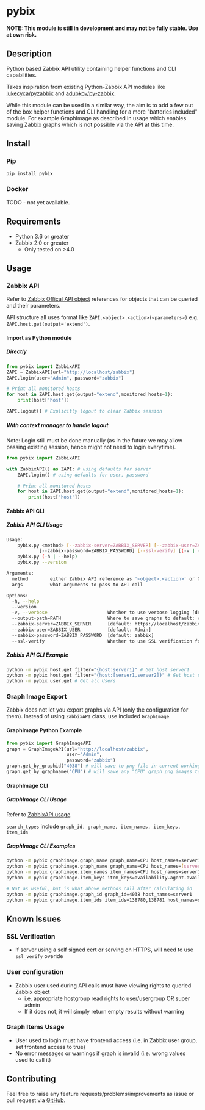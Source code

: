 # pybix

**NOTE: This module is still in development and may not be fully stable. Use at own risk.**

## Description

Python based Zabbix API utility containing helper functions and CLI capabilities.

Takes inspiration from existing Python-Zabbix API modules like [lukecyca/pyzabbix](https://github.com/lukecyca/pyzabbix) and [adubkov/py-zabbix](https://github.com/adubkov/py-zabbix).

While this module can be used in a similar way, the aim is to add a few out of the box helper functions and CLI handling for a more "batteries included" module. For example GraphImage as described in usage which enables saving Zabbix graphs which is not possible via the API at this time.

## Install

### Pip

```
pip install pybix
```

### Docker

TODO - not yet available.

## Requirements

* Python 3.6 or greater
* Zabbix 2.0 or greater
  * Only tested on >4.0

## Usage

### Zabbix API

Refer to [Zabbix Offical API object](https://www.zabbix.com/documentation/4.2/manual/api/reference) references for objects that can be queried and their parameters.

API structure all uses format like `ZAPI.<object>.<action>(<parameters>)` e.g. `ZAPI.host.get(output='extend')`.

#### Import as Python module

##### Directly

```python
from pybix import ZabbixAPI
ZAPI = ZabbixAPI(url="http://localhost/zabbix")
ZAPI.login(user="Admin", password="zabbix")

# Print all monitored hosts
for host in ZAPI.host.get(output="extend",monitored_hosts=1):
    print(host['host'])

ZAPI.logout() # Explicitly logout to clear Zabbix session
```

##### With context manager to handle logout

Note: Login still must be done manually (as in the future we may allow passing existing session, hence might not need to login everytime).

```python
from pybix import ZabbixAPI

with ZabbixAPI() as ZAPI: # using defaults for server
    ZAPI.login() # using defaults for user, password

    # Print all monitored hosts
    for host in ZAPI.host.get(output="extend",monitored_hosts=1):
        print(host['host'])
```

#### Zabbix API CLI

##### Zabbix API CLI Usage

```bash
Usage:
    pybix.py <method> [--zabbix-server=ZABBIX_SERVER] [--zabbix-user=ZABBIX_USER]
            [--zabbix-password=ZABBIX_PASSWORD] [--ssl-verify] [(-v | --verbose)] [<args> ...]
    pybix.py (-h | --help)
    pybix.py --version

Arguments:
  method        either Zabbix API reference as '<object>.<action>' or GraphImage API as 'graphimage.<search_type>' (e.g. 'host.get' or 'graphimage.graph_id')
  args          what arguments to pass to API call

Options:
  -h, --help
  --version
  -v, --verbose                      Whether to use verbose logging [default: False]
  --output-path=PATH                 Where to save graphs to default: cwd
  --zabbix-server=ZABBIX_SERVER      [default: https://localhost/zabbix]
  --zabbix-user=ZABBIX_USER          [default: Admin]
  --zabbix-password=ZABBIX_PASSWORD  [default: zabbix]
  --ssl-verify                       Whether to use SSL verification for API [default: True]
```

##### Zabbix API CLI Example

```bash
python -m pybix host.get filter="{host:server1}" # Get host server1
python -m pybix host.get filter="{host:[server1,server2]}" # Get host server1 and server2
python -m pybix user.get # Get all Users
```

### Graph Image Export

Zabbix does not let you export graphs via API (only the configuration for them). Instead of using `ZabbixAPI` class, use included `GraphImage`.

#### GraphImage Python Example

```python
from pybix import GraphImageAPI
graph = GraphImageAPI(url="http://localhost/zabbix",
                      user="Admin",
                      password="zabbix")
graph.get_by_graphid("4038") # will save to png file in current working directory
graph.get_by_graphname("CPU") # will save any "CPU" graph png images to file in current working directory
```

#### GraphImage CLI

##### GraphImage CLI Usage

Refer to [ZabbixAPI usage](#####zabbix-api-cli-usage).

`search_types` include `graph_id, graph_name, item_names, item_keys, item_ids`

##### GraphImage CLI Examples

```bash
python -m pybix graphimage.graph_name graph_name=CPU host_names=server1
python -m pybix graphimage.graph_name graph_name=CPU host_names=[server1,server2]
python -m pybix graphimage.item_names item_names=CPU host_names=server1
python -m pybix graphimage.item_keys item_keys=availability.agent.available host_names=server1

# Not as useful, but is what above methods call after calculating id
python -m pybix graphimage.graph_id graph_id=4038 host_names=server1
python -m pybix graphimage.item_ids item_ids=138780,138781 host_names=server1
```

## Known Issues

### SSL Verification

* If server using a self signed cert or serving on HTTPS, will need to use `ssl_verify` overide

### User configuration

* Zabbix user used during API calls must have viewing rights to queried Zabbix object
  * i.e. appropriate hostgroup read rights to user/usergroup OR super admin
  * If it does not, it will simply return empty results without warning

### Graph Items Usage

* User used to login must have frontend access (i.e. in Zabbix user group, set frontend access to true)
* No error messages or warnings if graph is invalid (i.e. wrong values used to call it)

## Contributing

Feel free to raise any feature requests/problems/improvements as issue or pull request via [GitHub](https://github.com/mattykay/pybix).
